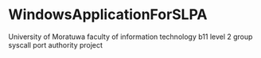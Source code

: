 WindowsApplicationForSLPA
=====================

University of Moratuwa faculty of information technology b11 level 2 group syscall port authority project 